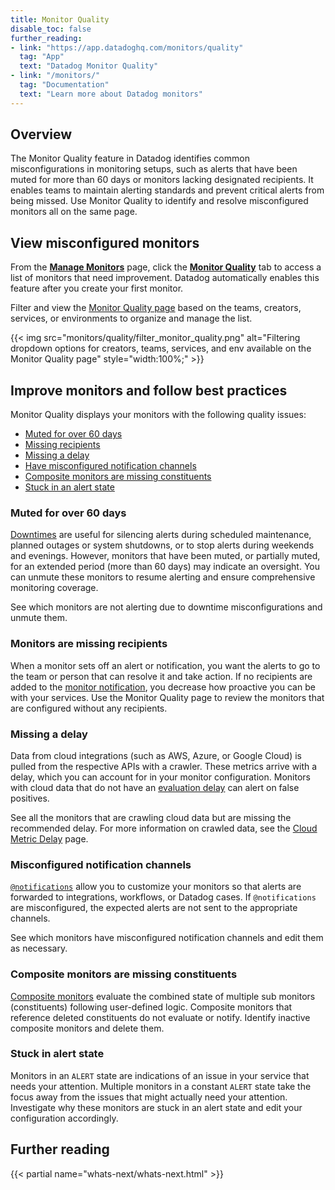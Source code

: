 ```yaml
---
title: Monitor Quality
disable_toc: false
further_reading:
- link: "https://app.datadoghq.com/monitors/quality"
  tag: "App"
  text: "Datadog Monitor Quality"
- link: "/monitors/"
  tag: "Documentation"
  text: "Learn more about Datadog monitors"
---
```


## Overview

The Monitor Quality feature in Datadog identifies common misconfigurations in monitoring setups, such as alerts that have been muted for more than 60 days or monitors lacking designated recipients. It enables teams to maintain alerting standards and prevent critical alerts from being missed. Use Monitor Quality to identify and resolve misconfigured monitors all on the same page.

## View misconfigured monitors

From the [**Manage Monitors**][8] page, click the [**Monitor Quality**][7] tab to access a list of monitors that need improvement. Datadog automatically enables this feature after you create your first monitor. 

Filter and view the [Monitor Quality page][7] based on the teams, creators, services, or environments to organize and manage the list. 

{{< img src="monitors/quality/filter_monitor_quality.png" alt="Filtering dropdown options for creators, teams, services, and env available on the Monitor Quality page" style="width:100%;" >}}

## Improve monitors and follow best practices

Monitor Quality displays your monitors with the following quality issues:
- [Muted for over 60 days](#muted-for-over-60-days)
- [Missing recipients](#monitors-are-missing-recipients)
- [Missing a delay](#missing-a-delay)
- [Have misconfigured notification channels](#misconfigured-notification-channels)
- [Composite monitors are missing constituents](#composite-monitors-are-missing-constituents)
- [Stuck in an alert state](#stuck-in-alert-state)

### Muted for over 60 days

[Downtimes][1] are useful for silencing alerts during scheduled maintenance, planned outages or system shutdowns, or to stop alerts during weekends and evenings. However, monitors that have been muted, or partially muted, for an extended period (more than 60 days) may indicate an oversight. You can unmute these monitors to resume alerting and ensure comprehensive monitoring coverage.

See which monitors are not alerting due to downtime misconfigurations and unmute them.

### Monitors are missing recipients

When a monitor sets off an alert or notification, you want the alerts to go to the team or person that can resolve it and take action. If no recipients are added to the [monitor notification][2], you decrease how proactive you can be with your services. Use the Monitor Quality page to review the monitors that are configured without any recipients.

### Missing a delay

Data from cloud integrations (such as AWS, Azure, or Google Cloud) is pulled from the respective APIs with a crawler. These metrics arrive with a delay, which you can account for in your monitor configuration. Monitors with cloud data that do not have an [evaluation delay][3] can alert on false positives.

See all the monitors that are crawling cloud data but are missing the recommended delay. For more information on crawled data, see the [Cloud Metric Delay][4] page.

### Misconfigured notification channels

[`@notifications`][5] allow you to customize your monitors so that alerts are forwarded to integrations, workflows, or Datadog cases. If `@notifications` are misconfigured, the expected alerts are not sent to the appropriate channels.

See which monitors have misconfigured notification channels and edit them as necessary.

### Composite monitors are missing constituents

[Composite monitors][6] evaluate the combined state of multiple sub monitors (constituents) following user-defined logic. Composite monitors that reference deleted constituents do not evaluate or notify. Identify inactive composite monitors and delete them. 

### Stuck in alert state

Monitors in an `ALERT` state are indications of an issue in your service that needs your attention. Multiple monitors in a constant `ALERT` state take the focus away from the issues that might actually need your attention. Investigate why these monitors are stuck in an alert state and edit your configuration accordingly.

## Further reading

{{< partial name="whats-next/whats-next.html" >}}

[1]: /monitors/downtimes/
[2]: /monitors/notify/
[3]: /monitors/configuration/?tab=thresholdalert#evaluation-delay
[4]: /integrations/guide/cloud-metric-delay/
[5]: /monitors/notify/#notifications
[6]: /monitors/types/composite/
[7]: https://app.datadoghq.com/monitors/quality
[8]: https://app.datadoghq.com/monitors/manage

